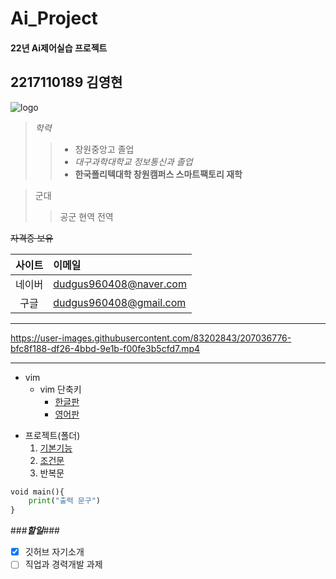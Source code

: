 # Ai_Project

#### 22년 Ai제어실습 프로젝트

## 2217110189 김영현

![logo](https://file.mk.co.kr/meet/neds/2022/03/image_readtop_2022_266263_16480620634983755.jpg)

> *학력*
>>+ 창원중앙고 졸업
>>+ *대구과학대학교 정보통신과 졸업*
>>+ **한국폴리텍대학 창원캠퍼스 스마트팩토리 재학**

> 군대
>> 공군 현역 전역

~~자격증 보유~~

|사이트|이메일|
|:---:|:---|
|네이버|dudgus960408@naver.com|
|구글|dudgus960408@gmail.com|

------------------------------



https://user-images.githubusercontent.com/83202843/207036776-bfc8f188-df26-4bbd-9e1b-f00fe3b5cfd7.mp4



------------------------------

* vim
     * vim 단축키
         * [한글판](https://github.com/surplus1492/Ai_Project/blob/main/VIM%20Cheat%20Sheet.pdf)
         * [영어판](https://github.com/surplus1492/Ai_Project/blob/main/vim-commands-cheat-sheet-by-pnap.pdf)

- 프로젝트(폴더)
    1. [기본기능](https://github.com/surplus1492/Ai_Project/tree/main/src/1.basic)
    1. [조건문](https://github.com/surplus1492/Ai_Project/tree/main/src/2.if)
    1. 반복문

```python
void main(){
    print("출력 문구")
}
```


###***할일***###
- [x] 깃허브 자기소개
- [ ] 직업과 경력개발 과제
